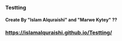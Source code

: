 ### Testting

#### Create By "Islam Alquraishi" and "Marwe Kytey" ??

### https://islamalquraishi.github.io/Testting/
